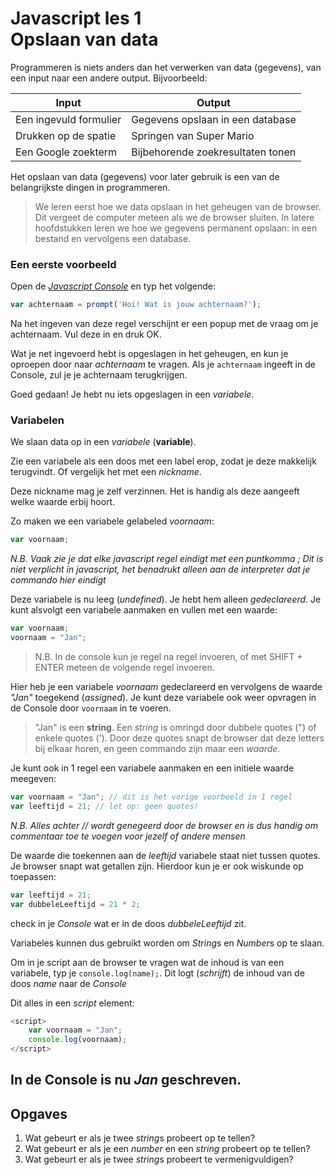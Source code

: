 # Javascript les 1 <br>Opslaan van data
Programmeren is niets anders dan het verwerken van data (gegevens), van een input naar een andere output. Bijvoorbeeld:

| Input | Output |
---|---
Een ingevuld formulier | Gegevens opslaan in een database
Drukken op de spatie | Springen van Super Mario
Een Google zoekterm | Bijbehorende zoekresultaten tonen

Het opslaan van data (gegevens) voor later gebruik is een van de belangrijkste dingen in programmeren.

>We leren eerst hoe we data opslaan in het geheugen van de browser. Dit vergeet de computer meteen als we de browser sluiten. In latere hoofdstukken leren we hoe we gegevens permanent opslaan: in een bestand en vervolgens een database.

### Een eerste voorbeeld
Open de [*Javascript Console*](../#console) en typ het volgende:
```javascript
var achternaam = prompt('Hoi! Wat is jouw achternaam?');
```

Na het ingeven van deze regel verschijnt er een popup met de vraag om je achternaam. Vul deze in en druk OK.

Wat je net ingevoerd hebt is opgeslagen in het geheugen, en kun je oproepen door naar *achternaam* te vragen. Als je `achternaam` ingeeft in de Console, zul je je achternaam terugkrijgen.

Goed gedaan! Je hebt nu iets opgeslagen in een *variabele*.

### Variabelen

We slaan data op in een *variabele* (**variable**). 

Zie een variabele als een doos met een label erop, zodat je deze makkelijk terugvindt. Of vergelijk het met een *nickname*.

Deze nickname mag je zelf verzinnen. Het is handig als deze aangeeft welke waarde erbij hoort. 

Zo maken we een variabele gelabeled *voornaam*:
```javascript
var voornaam;
```

*N.B. Vaak zie je dat elke javascript regel eindigt met een puntkomma ; Dit is niet verplicht in javascript, het benadrukt alleen aan de interpreter dat je commando hier eindigt*

Deze variabele is nu leeg (*undefined*). Je hebt hem alleen *gedeclareerd*.
Je kunt alsvolgt een variabele aanmaken en vullen met een waarde:

```javascript
var voornaam;
voornaam = "Jan";
```

> N.B. In de console kun je regel na regel invoeren, of met SHIFT + ENTER meteen de volgende regel invoeren.

Hier heb je een variabele *voornaam* gedeclareerd en vervolgens de waarde *"Jan"* toegekend (*assigned*). Je kunt deze variabele ook weer opvragen in de Console door `voornaam` in te voeren.

> "Jan" is een **string**. Een *string* is omringd door dubbele quotes (") of enkele quotes ('). Door deze quotes snapt de browser dat deze letters bij elkaar horen, en geen commando zijn maar een *waarde*.

Je kunt ook in 1 regel een variabele aanmaken en een initiele waarde meegeven:
```javascript
var voornaam = "Jan"; // dit is het vorige voorbeeld in 1 regel
var leeftijd = 21; // let op: geen quotes!
```

*N.B. Alles achter // wordt genegeerd door de browser en is dus handig om commentaar toe te voegen voor jezelf of andere mensen*

De waarde die toekennen aan de *leeftijd* variabele staat niet tussen quotes. Je browser snapt wat getallen zijn. Hierdoor kun je er ook wiskunde op toepassen:

```javascript
var leeftijd = 21;
var dubbeleLeeftijd = 21 * 2;
```

check in je *Console* wat er in de doos *dubbeleLeeftijd* zit.

Variabeles kunnen dus gebruikt worden om *String*s en *Number*s op te slaan.

Om in je script aan de browser te vragen wat de inhoud is van een variabele, typ je `console.log(name);`. Dit logt (*schrijft*) de inhoud van de doos *name* naar de *Console* 

Dit alles in een *script* element:

```javascript
<script>
    var voornaam = "Jan";
    console.log(voornaam);
</script>
```
In de Console is nu *Jan* geschreven.
------------ 
## Opgaves

1. Wat gebeurt er als je twee *string*s probeert op te tellen?
2. Wat gebeurt er als je een *number* en een *string* probeert op te tellen?
3. Wat gebeurt er als je twee *string*s probeert te vermenigvuldigen?





